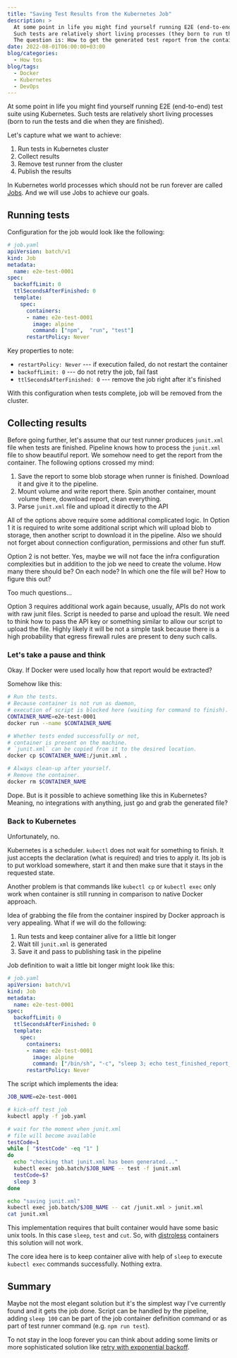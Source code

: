 ```yaml
---
title: "Saving Test Results from the Kubernetes Job"
description: >
  At some point in life you might find yourself running E2E (end-to-end) test suite using Kubernetes cluster.
  Such tests are relatively short living processes (they born to run the test and die when are finished).
  The question is: How to get the generated test report from the container in Kubernetes?
date: 2022-08-01T06:00:00+03:00
blog/categories:
  - How tos
blog/tags:
  - Docker
  - Kubernetes
  - DevOps
---
```


At some point in life you might find yourself running E2E (end-to-end) test suite using Kubernetes.
Such tests are relatively short living processes (born to run the tests and die when they are finished).

Let's capture what we want to achieve:

1. Run tests in Kubernetes cluster
1. Collect results
1. Remove test runner from the cluster
1. Publish the results

In Kubernetes world processes which should not be run forever are called [Jobs](https://kubernetes.io/docs/concepts/workloads/controllers/job/).
And we will use Jobs to achieve our goals.

## Running tests

Configuration for the job would look like the following:

```yaml
# job.yaml
apiVersion: batch/v1
kind: Job
metadata:
  name: e2e-test-0001
spec:
  backoffLimit: 0
  ttlSecondsAfterFinished: 0
  template:
    spec:
      containers:
      - name: e2e-test-0001
        image: alpine
        command: ["npm",  "run", "test"]
      restartPolicy: Never
```

Key properties to note:

- `restartPolicy: Never` --- if execution failed, do not restart the container
- `backoffLimit: 0` --- do not retry the job, fail fast
- `ttlSecondsAfterFinished: 0` --- remove the job right after it's finished

With this configuration when tests complete, job will be removed from the cluster.

## Collecting results

Before going further, let's assume that our test runner produces `junit.xml` file when tests are finished.
Pipeline knows how to process the `junit.xml` file to show beautiful report.
We somehow need to get the report from the container.
The following options crossed my mind:

1. Save the report to some blob storage when runner is finished.
Download it and give it to the pipeline.
1. Mount volume and write report there.
Spin another container, mount volume there, download report, clean everything.
1. Parse `junit.xml` file and upload it directly to the API

All of the options above require some additional complicated logic.
In Option 1 it is required to write some additional script which will upload blob to storage, then another script to download it in the pipeline.
Also we should not forget about connection configuration, permissions and other fun stuff.

Option 2 is not better.
Yes, maybe we will not face the infra configuration complexities but in addition to the job we need to create the volume.
How many there should be?
On each node?
In which one the file will be?
How to figure this out?

Too much questions...

Option 3 requires additional work again because, usually, APIs do not work with raw junit files.
Script is needed to parse and upload the result.
We need to think how to pass the API key or something similar to allow our script to upload the file.
Highly likely it will be not a simple task because there is a high probability that egress firewall rules are present to deny such calls.

### Let's take a pause and think

Okay.
If Docker were used locally how that report would be extracted?

Somehow like this:

```bash
# Run the tests.
# Because container is not run as daemon,
# execution of script is blocked here (waiting for command to finish).
CONTAINER_NAME=e2e-test-0001
docker run --name $CONTAINER_NAME

# Whether tests ended successfully or not,
# container is present on the machine.
# `junit.xml` can be copied from it to the desired location.
docker cp $CONTAINER_NAME:/junit.xml .

# Always clean-up after yourself.
# Remove the container.
docker rm $CONTAINER_NAME
```

Dope.
But is it possible to achieve something like this in Kubernetes?
Meaning, no integrations with anything, just go and grab the generated file?

### Back to Kubernetes

Unfortunately, no.

Kubernetes is a scheduler.
`kubectl` does not wait for something to finish.
It just accepts the declaration (what is required) and tries to apply it.
Its job is to put workload somewhere, start it and then make sure that it stays in the requested state.

Another problem is that commands like `kubectl cp` or `kubectl exec` only work when container is still running in comparison to native Docker approach.

Idea of grabbing the file from the container inspired by Docker approach is very appealing.
What if we will do the following:

1. Run tests and keep container alive for a little bit longer
1. Wait till `junit.xml` is generated
1. Save it and pass to publishing task in the pipeline

Job definition to wait a little bit longer might look like this:

```yaml
# job.yaml
apiVersion: batch/v1
kind: Job
metadata:
  name: e2e-test-0001
spec:
  backoffLimit: 0
  ttlSecondsAfterFinished: 0
  template:
    spec:
      containers:
      - name: e2e-test-0001
        image: alpine
        command: ["/bin/sh", "-c", "sleep 3; echo test_finished_report_generated > junit.xml; sleep 100"]
      restartPolicy: Never
```

The script which implements the idea:

```bash
JOB_NAME=e2e-test-0001

# kick-off test job
kubectl apply -f job.yaml

# wait for the moment when junit.xml
# file will become available
testCode=1
while [ "$testCode" -eq "1" ]
do
  echo "checking that junit.xml has been generated..."
  kubectl exec job.batch/$JOB_NAME -- test -f junit.xml
  testCode=$?
  sleep 3
done

echo "saving junit.xml"
kubectl exec job.batch/$JOB_NAME -- cat /junit.xml > junit.xml
cat junit.xml
```

This implementation requires that built container would have some basic unix tools.
In this case `sleep`, `test` and `cut`.
So, with [distroless](https://github.com/GoogleContainerTools/distroless) containers this solution will not work.

The core idea here is to keep container alive with help of `sleep` to execute `kubectl exec` commands successfully.
Nothing extra.

## Summary

Maybe not the most elegant solution but it's the simplest way I've currently found and it gets the job done.
Script can be handled by the pipeline, adding `sleep 100` can be part of the job container definition command or as part of test runner command (e.g. `npm run test`).

To not stay in the loop forever you can think about adding some limits or more sophisticated solution like [retry with exponential backoff](https://docs.aws.amazon.com/general/latest/gr/api-retries.html).

